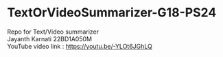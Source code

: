 # TextOrVideoSummarizer-G18-PS24
Repo for Text/Video summarizer  
Jayanth Karnati 22BD1A050M  
YouTube video link : https://youtu.be/-YLOt6JGhLQ
